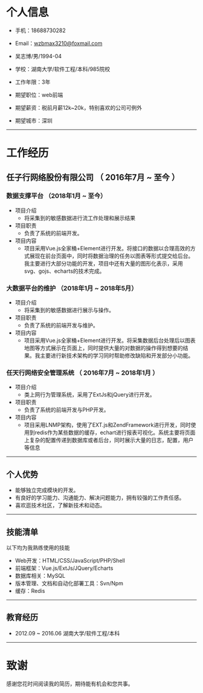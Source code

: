 # 个人信息
 - 手机：18688730282 
 - Email：wzbmax3210@foxmail.com
 - 吴志博/男/1994-04 
 - 学校：湖南大学/软件工程/本科/985院校
 - 工作年限：3年

 - 期望职位：web前端
 - 期望薪资：税前月薪12k~20k，特别喜欢的公司可例外
 - 期望城市：深圳

---

# 工作经历

## 任子行网络股份有限公司 （ 2016年7月 ~ 至今 ）

### 数据支撑平台 （2018年1月 ~ 至今）
- 项目介绍
    - 将采集到的敏感数据进行流工作处理和展示结果
- 项目职责
    - 负责了系统的前端开发。
- 项目内容
    - 项目采用Vue.js全家桶+Element进行开发。将接口的数据以合理高效的方式展现在前台页面中，同时将数据治理的任务以图表等形式提交给后台。我主要进行大部分功能的开发，项目中还有大量的图形化表示，采用svg、gojs、echarts的技术完成。

### 大数据平台的维护 （2018年1月 ~ 2018年5月）
- 项目介绍
    - 将采集到的敏感数据进行展示与操作。
- 项目职责
    - 负责了系统的前端开发与维护。
- 项目内容
    - 项目采用Vue.js全家桶+Element进行开发。将采集数据后台处理后以图表地图等方式展示在页面上，同时提供大量的对数据的操作得到想要的结果。我主要进行新技术架构的学习同时帮助修改缺陷和开发部分小功能。

### 任天行网络安全管理系统 （ 2016年7月 ~ 2018年1月 ）
- 项目介绍
    - 类上网行为管理系统，采用了ExtJs和jQuery进行开发。
- 项目职责
    - 负责了系统的前端开发与PHP开发。
- 项目内容
    - 项目采用LNMP架构，使用了EXT.js和ZendFramework进行开发，同时使用到redis作为某些数据的缓存，echart进行报表可视化。系统主要将页面上复杂的配置传递到数据库或者后台，同时展示大量的日志，配置，用户等信息
    
---

## 个人优势

- 能够独立完成模块的开发。
- 有良好的学习能力、沟通能力、解决问题能力，拥有较强的工作责任感。
- 喜欢逛技术社区，了解新技术和动态。

---

## 技能清单
以下均为我熟练使用的技能

- Web开发：HTML/CSS/JavaScript/PHP/Shell
- 前端框架：Vue.js/ExtJs/JQuery/Echarts
- 数据库相关：MySQL
- 版本管理、文档和自动化部署工具：Svn/Npm
- 缓存：Redis

---

## 教育经历

- 2012.09 ~ 2016.06 湖南大学/软件工程/本科

---

# 致谢
感谢您花时间阅读我的简历，期待能有机会和您共事。
